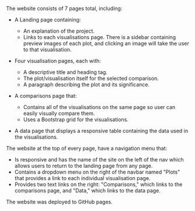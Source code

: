 
The website consists of 7 pages total, including:

* A Landing page containing:
  * An explanation of the project.
  * Links to each visualisations page. There is a sidebar containing preview images of each plot, and clicking an image will take the user to that visualisation.
  
* Four visualisation pages, each with:
  * A descriptive title and heading tag.
  * The plot/visualisation itself for the selected comparison.
  * A paragraph describing the plot and its significance.
  
* A comparisons page that:
  * Contains all of the visualisations on the same page so user can easily visually compare them.
  * Uses a Bootstrap grid for the visualisations.
  
* A data page that displays a responsive table containing the data used in the visualisations.

The website at the top of every page, have a navigation menu that:

* Is responsive and has the name of the site on the left of the nav which allows users to return to the landing page from any page.
* Contains a dropdown menu on the right of the navbar named "Plots" that provides a link to each individual visualisation page.
* Provides two text links on the right: "Comparisons," which links to the comparisons page, and "Data," which links to the data page.

The website was deployed to GitHub pages.

